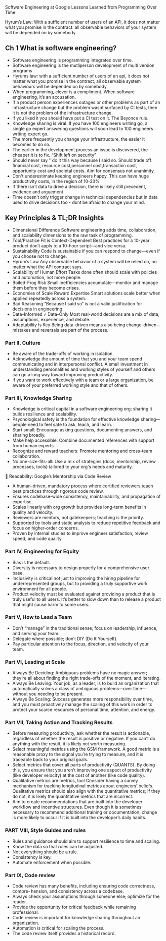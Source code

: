 Software Engineering at Google
Lessons Learned from Programming Over Time

Hyrum’s Law:
With a sufficient number of users of an API, it does not matter what you promise in the contract:
all observable behaviors of your system will be depended on by somebody.

## Ch 1 What is software engineering?

* Software engineering is programming integrated over time.
* Software engineering is the mutliperson development of multi version programs
* Hyrums law: with a sufficient number of users of an api, it does not matter what you promise in the contract, all
  observable system behaviours will be depended on by somebody
* When programming, clever is a compliment. When software engineering, it’s an accusation.
* If a product person experiences outages or other problems as part of an infrastructure change but the problem wasnt
  surfaced by CI tests, then it is not the problem of the infrastructure change.
* If you liked it you should have put a CI test on it. The Beyonce rule.
* Knowledge sharing is viral. If you have 100 engineers writing go, a single go expert answering questions will soon
  lead to 100 engineers writing expert go.
* The more frequently you change your infrastructure, the easier it becomes to do so.
* The earlier in the development process an issue is discovered, the cheaper it is to fix. “Shift left on security”
* Should never say " do it this way because I said so. Should trade off: financial cost, resource cost,personnel
  cost,transaction cost, opportunity cost and societal costs. Aim for consensus not unanimity.
* Don't underestimate keeping engineers happy. This can have huge productivity costs, in the region of 10-20%
* If there isn't data to drive a decision, there is likely still precedent, evidence and arguement
* Time doesn’t only trigger change in technical dependencies but in data used to drive decisions too - dont be afraid to
  change your mind.

## Key Principles & TL;DR Insights

* Dimensional Difference
  Software engineering adds time, collaboration, and scalability dimensions to the raw task of programming.
* Tool/Practice Fit is Context-Dependent
  Best practices for a 10-year product don’t apply to a 10-hour script—and vice versa.
* Sustainability
  Code is sustainable if you can respond to change—even if you choose not to change.
* Hyrum’s Law
  Any observable behavior of a system will be relied on, no matter what the API contract says.
* Scalability of Human Effort
  Tasks done often should scale with policies and automation, not more people.
* Boiled-Frog Risk
  Small inefficiencies accumulate—monitor and manage them before they become crises.
* Economies of Scale Reward Expertise
  Smart solutions scale better when applied repeatedly across a system.
* Bad Reasoning
  “Because I said so” is not a valid justification for decisions in engineering.
* Data-Informed ≠ Data-Only
  Most real-world decisions are a mix of data, assumptions, experience, and debate.
* Adaptability Is Key
  Being data-driven means also being change-driven—mistakes and reversals are part of the process.

### Part II, Culture

* Be aware of the trade-offs of working in isolation.
* Acknowledge the amount of time that you and your team spend communicating and in interpersonal conflict. A small
  investment in understanding personalities and working styles of yourself and others can go a long way toward improving
  productivity.
* If you want to work effectively with a team or a large organization, be aware of your preferred working style and that
  of others.

### Part III, Knowledge Sharing

* Knowledge is critical capital in a software engineering org; sharing it builds resilience and scalability.
* Psychological safety is the foundation for effective knowledge sharing—people need to feel safe to ask, teach, and
  learn.
* Start small: Encourage asking questions, documenting answers, and sharing broadly.
* Make help accessible: Combine documented references with support from human experts.
* Recognize and reward teachers: Promote mentoring and cross-team collaboration.
* No one-size-fits-all: Use a mix of strategies (docs, mentorship, review processes, tools) tailored to your org's needs
  and maturity.

🧠 Readability: Google’s Mentorship via Code Review

* A human-driven, mandatory process where certified reviewers teach best practices through rigorous code review.
* Ensures codebase-wide consistency, maintainability, and propagation of expertise.
* Scales linearly with org growth but provides long-term benefits in quality and velocity.
* Reviewers are mentors, not gatekeepers; teaching is the priority.
* Supported by tools and static analysis to reduce repetitive feedback and focus on higher-order concerns.
* Proven by internal studies to improve engineer satisfaction, review speed, and code quality.

### Part IV, Engineering for Equity

* Bias is the default.
* Diversity is necessary to design properly for a comprehensive user base.
* Inclusivity is critical not just to improving the hiring pipeline for underrepresented groups, but to providing a
  truly supportive work environment for all people.
* Product velocity must be evaluated against providing a product that is truly useful to all users. It’s better to
  slow down than to release a product that might cause harm to some users.

### Part V, How to Lead a Team

* Don’t “manage” in the traditional sense; focus on leadership, influence, and serving your team.
* Delegate where possible; don’t DIY (Do It Yourself).
* Pay particular attention to the focus, direction, and velocity of your team.

### Part VI, Leading at Scale

* Always Be Deciding: Ambiguous problems have no magic answer; they’re all about finding the right trade-offs of the
  moment, and iterating.
* Always Be Leaving: Your job, as a leader, is to build an organization that automatically solves a class of ambiguous
  problems—over time—without you needing to be present.
* Always Be Scaling: Success generates more responsibility over time, and you must proactively manage the scaling of
  this work in order to protect your scarce resources of personal time, attention, and energy.

### Part VII, Taking Action and Tracking Results

* Before measuring productivity, ask whether the result is actionable, regardless of whether the result is positive or
  negative. If you can’t do anything with the result, it is likely not worth measuring.
* Select meaningful metrics using the GSM framework. A good metric is a reasonable proxy to the signal you’re trying
  to measure, and it is traceable back to your original goals.
* Select metrics that cover all parts of productivity (QUANTS). By doing this, you ensure that you aren’t improving one
  aspect of productivity (like developer velocity) at the cost of another (like code quality).
* Qualitative metrics are metrics, too! Consider having a survey mechanism for tracking longitudinal metrics about
  engineers’ beliefs. Qualitative metrics should also align with the quantitative metrics; if they do not, it is likely
  the quantitative metrics that are incorrect.
* Aim to create recommendations that are built into the developer workflow and incentive structures. Even though it is
  sometimes necessary to recommend additional training or documentation, change is more likely to occur if it is built
  into the developer’s daily habits.

### PART VIII, Style Guides and rules

* Rules and guidance should aim to support resilience to time and scaling.
* Know the data so that rules can be adjusted.
* Not everything should be a rule.
* Consistency is key.
* Automate enforcement when possible.

### Part IX, Code review

* Code review has many benefits, including ensuring code correctness, compre‐ hension, and consistency across a
  codebase.
* Always check your assumptions through someone else; optimize for the reader.
* Provide the opportunity for critical feedback while remaining professional.
* Code review is important for knowledge sharing throughout an organization.
* Automation is critical for scaling the process.
* The code review itself provides a historical record.

[//]: # (183)
